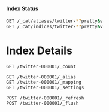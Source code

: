 #### Index Status

```bash
GET /_cat/aliases/twitter-*?pretty&v
GET /_cat/indices/twitter-*?pretty&v
```

# Index Details
```
GET /twitter-000001/_count

GET /twitter-000001/_alias
GET /twitter-000001/_mapping
GET /twitter-000001/_settings

POST /twitter-000001/_refresh
POST /twitter-000001/_flush
```
